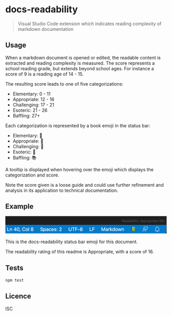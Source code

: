 # docs-readability

> Visual Studio Code extension which indicates reading complexity of markdown documentation

## Usage

When a markdown document is opened or edited, the readable content is extracted and reading complexity is measured. The score represents a school reading grade, but extends beyond school ages. For instance a score of 9 is a reading age of 14 - 15.

The resulting score leads to one of five categorizations: 

* Elementary: 0 - 11
* Appropriate: 12 - 16
* Challenging: 17 - 21
* Esoteric: 21 - 26
* Baffling: 27+

Each categorization is represented by a book emoji in the status bar:

* Elementary: 📘
* Appropriate: 📗
* Challenging: 📙
* Esoteric: 📕
* Baffling: 📚

A tooltip is displayed when hovering over the emoji which displays the categorization
and score.

Note the score given is a loose guide and could use further refinement and analysis in its application to technical documentation.

## Example

!['example'](example.png)

This is the docs-readability status bar emoji for this document.

The readability rating of this readme is Appropriate, with a score of 16. 

## Tests

```sh
npm test
```

## Licence 

ISC

